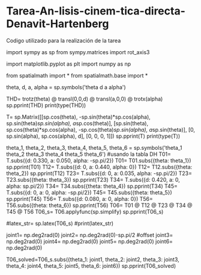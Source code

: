 # Tarea-An-lisis-cinem-tica-directa-Denavit-Hartenberg
Codigo utilizado para la realización de la tarea

import sympy as sp
from sympy.matrices import rot_axis3

import matplotlib.pyplot as plt
import numpy as np

from spatialmath import *
from spatialmath.base import *

theta, d, a, alpha = sp.symbols('theta d a alpha')

THD= trotz(theta) @ transl(0,0,d) @ transl(a,0,0) @ trotx(alpha)
sp.pprint(THD)
print(type(THD))

T= sp.Matrix([[sp.cos(theta), -sp.sin(theta)*sp.cos(alpha), sp.sin(theta)*sp.sin(alpha), a*sp.cos(theta)],
              [sp.sin(theta), sp.cos(theta)*sp.cos(alpha), -sp.cos(theta)*sp.sin(alpha), a*sp.sin(theta)],
              [0, sp.sin(alpha), sp.cos(alpha), d],
              [0, 0, 0, 1]])
sp.pprint(T)
print(type(T))

theta_1, theta_2, theta_3, theta_4, theta_5, theta_6 = sp.symbols('theta_1 theta_2 theta_3 theta_4 theta_5 theta_6')
#usando la tabla DH
T01= T.subs({d: 0.330, a: 0.050, alpha: -sp.pi/2})
T01= T01.subs({theta: theta_1})
sp.pprint(T01)
T12= T.subs({d: 0, a: 0.440, alpha: 0})
T12= T12.subs({theta: theta_2})
sp.pprint(T12)
T23= T.subs({d: 0, a: 0.035, alpha: -sp.pi/2})
T23= T23.subs({theta: theta_3})
sp.pprint(T23)
T34= T.subs({d: 0.420, a: 0, alpha: sp.pi/2})
T34= T34.subs({theta: theta_4})
sp.pprint(T34)
T45= T.subs({d: 0, a: 0, alpha: -sp.pi/2})
T45= T45.subs({theta: theta_5})
sp.pprint(T45)
T56= T.subs({d: 0.080, a: 0, alpha: 0})
T56= T56.subs({theta: theta_6})
sp.pprint(T56)
T06= T01 @ T12 @ T23 @ T34 @ T45 @ T56
T06_s= T06.applyfunc(sp.simplify)
sp.pprint(T06_s)

#latex_str= sp.latex(T06_s)
#print(latex_str)


joint1= np.deg2rad(0)
joint2= np.deg2rad(0)-sp.pi/2 #offset
joint3= np.deg2rad(0)
joint4= np.deg2rad(0)
joint5= np.deg2rad(0)
joint6= np.deg2rad(0)

T06_solved=T06_s.subs({theta_1: joint1, theta_2: joint2, theta_3: joint3, theta_4: joint4, theta_5: joint5, theta_6: joint6})
sp.pprint(T06_solved)
